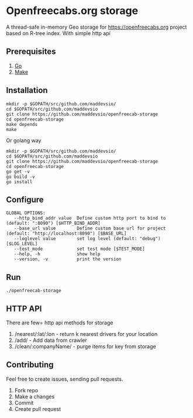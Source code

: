 # Openfreecabs.org storage

A thread-safe in-memory Geo storage for https://openfreecabs.org project based on R-tree index. With simple http api

## Prerequisites

1. [Go](https://golang.org/)
2. [Make](https://www.gnu.org/software/make/)

## Installation

```
mkdir -p $GOPATH/src/github.com/maddevsio/
cd $GOPATH/src/github.com/maddevsio
git clone https://github.com/maddevsio/openfreecab-storage
cd openfreecab-storage
make depends
make
```

Or golang way

```
mkdir -p $GOPATH/src/github.com/maddevsio/
cd $GOPATH/src/github.com/maddevsio
git clone https://github.com/maddevsio/openfreecab-storage
cd openfreecab-storage
go get -v
go build -v
go install
```

## Configure

```
GLOBAL OPTIONS:
   --http_bind_addr value  Define custom http port to bind to (default: ":8090") [$HTTP_BIND_ADDR]
   --base_url value        Define custom base url for project (default: "http://localhost:8090") [$BASE_URL]
   --loglevel value        set log level (default: "debug") [$LOG_LEVEL]
   --test_mode             set test mode [$TEST_MODE]
   --help, -h              show help
   --version, -v           print the version
```

## Run

```
./openfreecab-storage
```

## HTTP API

There are few= http api methods for storage

1. /nearest/:lat/:lon - return k nearest drivers for your location
2. /add/ - Add data from crawler
3. /clean/:companyName/ - purge items for key from storage


## Contributing

Feel free to create issues, sending pull requests.

1. Fork repo
2. Make a changes 
3. Commit
4. Create pull request
